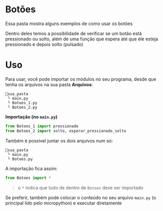 # Botões
Essa pasta mostra alguns exemplos de como usar os botões

Dentro deles temos a possibilidade de verificar se um botão está pressionado ou solto, além de uma função que espera até que ele esteja pressionado e depois solto (pulsado)

# Uso
Para usar, você pode importar os módulos no seu programa, desde que tenha os arquivos na sua pasta
**Arquivos**:
```
📂sua_pasta
 └ main.py
 └ Botoes_1.py
 └ Botoes_2.py
```
**Importação (no `main.py`)**
```python
from Botoes_1 import pressionado
from Botoes_2 import solto, esperar_pressionado_solto
```
Também é possível juntar os dois arquivos num só:
```
📂sua_pasta
 └ main.py
 └ Botoes.py
```
A importação fica assim:
```python
from Botoes import *
```
> o `*` indica que tudo de dentro de `Botoes` deve ser importado

Se preferir, também pode colocar o conteúdo no seu arquivo `main.py` (o principal lido pelo micropython) e executar diretamente
